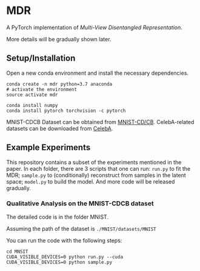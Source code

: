 # MDR

A PyTorch implementation of *Multi-View Disentangled Representation*.

More details will be gradually shown later.

## Setup/Installation

Open a new conda environment and install the necessary dependencies. 

```
conda create -n mdr python=3.7 anaconda
# activate the environment
source activate mdr

conda install numpy
conda install pytorch torchvision -c pytorch
```

MNIST-CDCB Dataset can be obtained from [MNIST-CD/CB](http://www.cvc.uab.es/lamp/wp-content/shared_files/cross-domain-disen/MNIST-CDCB-256Ims.tar.gz).
CelebA-related datasets can be downloaded from [CelebA](http://mmlab.ie.cuhk.edu.hk/projects/CelebA.html).

## Example Experiments

This repository contains a subset of the experiments mentioned in the paper. In each folder, there are 3 scripts that one can run: `run.py` to fit the MDR; `sample.py` to (conditionally) reconstruct from samples in the latent space; `model.py` to build the model. And more code will be released gradually.

### Qualitative Analysis on the MNIST-CDCB dataset

The detailed code is in the folder MNIST.

Assuming the path of the dataset is `./MNIST/datasets/MNIST`

You can run the code with the following steps:

```
cd MNSIT
CUDA_VISIBLE_DEVICES=0 python run.py --cuda
CUDA_VISIBLE_DEVICES=0 python sample.py
```
